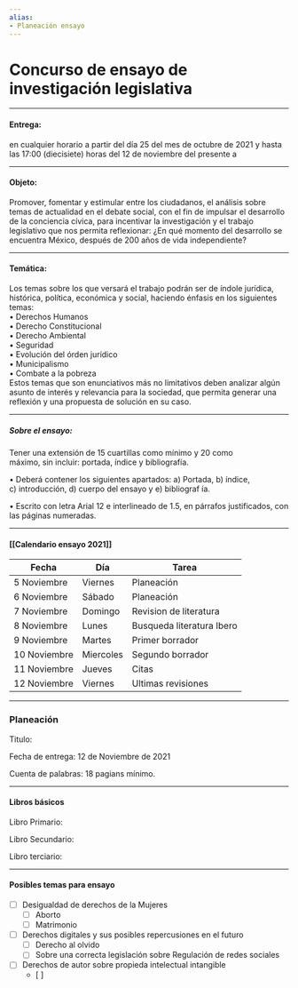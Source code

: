 ```yaml
---
alias:
- Planeación ensayo
---
```



# Concurso de ensayo de investigación legislativa

---

#### **Entrega:**

en cualquier horario a partir del día 25 del mes de octubre de 2021 y hasta las 17:00 (diecisiete) horas del 12 de noviembre del presente a

---

#### **Objeto:**

Promover, fomentar y estimular entre los ciudadanos, el análisis sobre temas de  actualidad  en  el  debate  social,  con  el  fin  de  impulsar  el  desarrollo  de  la conciencia cívica, para incentivar la investigación y el trabajo legislativo que nos  permita  reflexionar:  ¿En  qué  momento  del  desarrollo  se  encuentra México, después de 200 años de vida independiente? 

---

#### **Temática:**

Los temas sobre los que versará el trabajo podrán ser de índole jurídica, 
histórica, política, económica y social, haciendo énfasis en los siguientes temas:  
• Derechos Humanos  
• Derecho Constitucional  
• Derecho Ambiental  
• Seguridad  
• Evolución del órden jurídico  
• Municipalismo  
• Combate a la pobreza  
Estos temas que son enunciativos más no limitativos deben analizar algún  
asunto de interés y relevancia para la sociedad, que permita generar una  
reflexión y una propuesta de solución en su caso.

---

##### **Sobre el ensayo:**

Tener una extensión de 15 cuartillas como mínimo y 20 como  
máximo, sin incluir: portada, índice y bibliografía.  

• Deberá contener los siguientes apartados: a) Portada, b) índice,  
c) introducción, d) cuerpo del ensayo y e) bibliograf ía.  

• Escrito con letra Arial 12 e interlineado de 1.5, en párrafos justificados, con las páginas numeradas.

---

#### [[Calendario ensayo 2021]]

|Fecha|Día|Tarea|
|---|---|---|
|5 Noviembre| Viernes | Planeación|
|6 Noviembre |Sábado | Planeación
|7 Noviembre |Domingo | Revision de literatura|
|8 Noviembre| Lunes| Busqueda literatura Ibero|
|9 Noviembre| Martes|Primer borrador|
|10 Noviembre|Miercoles|Segundo borrador|
|11 Noviembre|Jueves|Citas|
|12 Noviembre|Viernes|Ultimas revisiones|

---

### Planeación

Titulo:

Fecha de entrega: 12 de Noviembre de 2021

Cuenta de palabras: 18 pagians mínimo.

---

#### Libros básicos

Libro Primario:

Libro Secundario:

Libro terciario:

---

#### Posibles temas para ensayo

- [ ] Desigualdad de derechos de la Mujeres
	- [ ] Aborto
	- [ ] Matrimonio
- [ ] Derechos digitales y sus posibles repercusiones en el futuro
	- [ ] Derecho al olvido
	- [ ] Sobre una correcta legislación sobre Regulación de redes sociales
- [ ] Derechos de autor sobre propieda intelectual intangible
	- [ ] 


